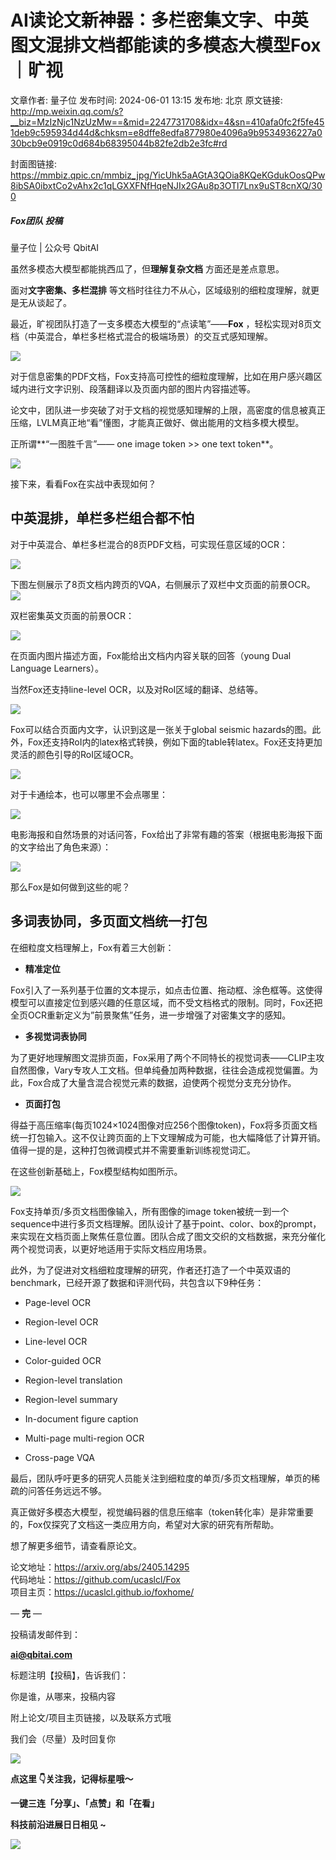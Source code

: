 # AI读论文新神器：多栏密集文字、中英图文混排文档都能读的多模态大模型Fox｜旷视

文章作者: 量子位
发布时间: 2024-06-01 13:15
发布地: 北京
原文链接: http://mp.weixin.qq.com/s?__biz=MzIzNjc1NzUzMw==&mid=2247731708&idx=4&sn=410afa0fc2f5fe451deb9c595934d44d&chksm=e8dffe8edfa877980e4096a9b9534936227a030bcb9e0919c0d684b68395044b82fe2db2e3fc#rd

封面图链接: https://mmbiz.qpic.cn/mmbiz_jpg/YicUhk5aAGtA3QOia8KQeKGdukOosQPw8ibSA0ibxtCo2vAhx2c1qLGXXFNfHqeNJIx2GAu8p3OTl7Lnx9uST8cnXQ/300

##### Fox团队 投稿  
量子位 | 公众号 QbitAI

虽然多模态大模型都能挑西瓜了，但**理解复杂文档** 方面还是差点意思。

面对**文字密集、多栏混排** 等文档时往往力不从心，区域级别的细粒度理解，就更是无从谈起了。

最近，旷视团队打造了一支多模态大模型的“点读笔”——**Fox** ，轻松实现对8页文档（中英混合，单栏多栏格式混合的极端场景）的交互式感知理解。

![](https://mmbiz.qpic.cn/mmbiz_png/YicUhk5aAGtA3QOia8KQeKGdukOosQPw8ibriaLo06TnIlib5HeWhHcXJE1Lw6T4JPAOgGXLnUASN2Sp0KGicy7ibqRbg/640?wx_fmt=png&from=appmsg)

对于信息密集的PDF文档，Fox支持高可控性的细粒度理解，比如在用户感兴趣区域内进行文字识别、段落翻译以及页面内部的图片内容描述等。

论文中，团队进一步突破了对于文档的视觉感知理解的上限，高密度的信息被真正压缩，LVLM真正地“看”懂图，才能真正做好、做出能用的文档多模大模型。  

正所谓**“一图胜千言”—— one image token >> one text token**。

![](https://mmbiz.qpic.cn/mmbiz_png/YicUhk5aAGtA3QOia8KQeKGdukOosQPw8ibib0ObVOwVVUy9Nzvflib4QCicYicYQmJTDPbH1DSLVUvEHLsQVV5yRnUng/640?wx_fmt=png&from=appmsg)

接下来，看看Fox在实战中表现如何？

## 中英混排，单栏多栏组合都不怕

对于中英混合、单栏多栏混合的8页PDF文档，可实现任意区域的OCR：

![](https://mmbiz.qpic.cn/mmbiz_png/YicUhk5aAGtA3QOia8KQeKGdukOosQPw8ibyF9X1UWj50HWTrhib3pjbkdNlhfOJiafFwQGRtRODKwibpYpnLH5pNBqQ/640?wx_fmt=png&from=appmsg)

下图左侧展示了8页文档内跨页的VQA，右侧展示了双栏中文页面的前景OCR。  
![](https://mmbiz.qpic.cn/mmbiz_png/YicUhk5aAGtA3QOia8KQeKGdukOosQPw8ibFnhOb48picbaepVjt82TnvZdlau603JqPSXbENOaQNcDzDEOHqb60iag/640?wx_fmt=png&from=appmsg)

双栏密集英文页面的前景OCR：

![](https://mmbiz.qpic.cn/mmbiz_png/YicUhk5aAGtA3QOia8KQeKGdukOosQPw8ibkULWqIvLbMvpic1u9LUibPtELwgQxGMyyMe5Duf9oStGOWNoYFWW4pNw/640?wx_fmt=png&from=appmsg)

在页面内图片描述方面，Fox能给出文档内内容关联的回答（young Dual Language Learners）。

当然Fox还支持line-level OCR，以及对RoI区域的翻译、总结等。

![](https://mmbiz.qpic.cn/mmbiz_png/YicUhk5aAGtA3QOia8KQeKGdukOosQPw8ibgy1EFkhRXXNgQfWaa3qenpEUxm8cqVWTQiaBAPJ6BFVJia75bx2XhUqQ/640?wx_fmt=png&from=appmsg)

Fox可以结合页面内文字，认识到这是一张关于global seismic
hazards的图。此外，Fox还支持RoI内的latex格式转换，例如下面的table转latex。Fox还支持更加灵活的颜色引导的RoI区域OCR。

![](https://mmbiz.qpic.cn/mmbiz_png/YicUhk5aAGtA3QOia8KQeKGdukOosQPw8ibMUbKOPVaHvLUuNM7DJQ0Qr7snEibM38gRKhXHJzPhDlfxYy0A1Jteqg/640?wx_fmt=png&from=appmsg)

对于卡通绘本，也可以哪里不会点哪里：

![](https://mmbiz.qpic.cn/mmbiz_png/YicUhk5aAGtA3QOia8KQeKGdukOosQPw8ibONJ6QD8fJ6jWuVxPgRInAUP0nib7JTxo4MHFiczZRa15MibpeQ7S9icyxg/640?wx_fmt=png&from=appmsg)

电影海报和自然场景的对话问答，Fox给出了非常有趣的答案（根据电影海报下面的文字给出了角色来源）：

![](https://mmbiz.qpic.cn/mmbiz_png/YicUhk5aAGtA3QOia8KQeKGdukOosQPw8iby5VWjSEZYexIZ26R52I0zkSv7yic8R5gFFmpN8p5EbgThmceUSEC3Yg/640?wx_fmt=png&from=appmsg)

那么Fox是如何做到这些的呢？

## 多词表协同，多页面文档统一打包‍‍

在细粒度文档理解上，Fox有着三大创新：

  * **精准定位**

Fox引入了一系列基于位置的文本提示，如点击位置、拖动框、涂色框等。这使得模型可以直接定位到感兴趣的任意区域，而不受文档格式的限制。同时，Fox还把全页OCR重新定义为”前景聚焦”任务，进一步增强了对密集文字的感知。

  * **多视觉词表协同**

为了更好地理解图文混排页面，Fox采用了两个不同特长的视觉词表——CLIP主攻自然图像，Vary专攻人工文档。但单纯叠加两种数据，往往会造成视觉偏置。为此，Fox合成了大量含混合视觉元素的数据，迫使两个视觉分支充分协作。‍

  * **页面打包**

得益于高压缩率(每页1024×1024图像对应256个图像token)，Fox将多页面文档统一打包输入。这不仅让跨页面的上下文理解成为可能，也大幅降低了计算开销。值得一提的是，这种打包微调模式并不需要重新训练视觉词汇。

在这些创新基础上，Fox模型结构如图所示。

![](https://mmbiz.qpic.cn/mmbiz_png/YicUhk5aAGtA3QOia8KQeKGdukOosQPw8iblAY7ysEia3G7pVluEamRwKToiaJibpWt2vreS5WJShVmSAx4HNic4zWucw/640?wx_fmt=png&from=appmsg)

Fox支持单页/多页文档图像输入，所有图像的image
token被统一到一个sequence中进行多页文档理解。团队设计了基于point、color、box的prompt，来实现在文档页面上聚焦任意位置。团队合成了图文交织的文档数据，来充分催化两个视觉词表，以更好地适用于实际文档应用场景。

此外，为了促进对文档细粒度理解的研究，作者还打造了一个中英双语的benchmark，已经开源了数据和评测代码，共包含以下9种任务：

  * Page-level OCR

  * Region-level OCR

  * Line-level OCR

  * Color-guided OCR

  * Region-level translation

  * Region-level summary

  * In-document figure caption

  * Multi-page multi-region OCR

  * Cross-page VQA

最后，团队呼吁更多的研究人员能关注到细粒度的单页/多页文档理解，单页的稀疏的问答任务远远不够。

真正做好多模态大模型，视觉编码器的信息压缩率（token转化率）是非常重要的，Fox仅探究了文档这一类应用方向，希望对大家的研究有所帮助。

想了解更多细节，请查看原论文。

论文地址：https://arxiv.org/abs/2405.14295  
代码地址：https://github.com/ucaslcl/Fox  
项目主页：https://ucaslcl.github.io/foxhome/

— **完** —

  

投稿请发邮件到：

**ai@qbitai.com**

标题注明【投稿】，告诉我们：

你是谁，从哪来，投稿内容‍

附上论文/项目主页链接，以及联系方式哦

我们会（尽量）及时回复你

![](https://mmbiz.qpic.cn/mmbiz_gif/YicUhk5aAGtC5nGy7YMGhQ0ZJeyibWyL0KVCtiaLEPMyd4Bszuo0bFIOxZOvdmqdxnOosYXyu5aI7MXpyUrUWfz6g/640?wx_fmt=gif&tp=webp&wxfrom=5&wx_lazy=1)

  

**点这里 👇关注我，记得标星哦～**

**一键三连「分享」、「点赞」和「在看」**

**科技前沿进展日日相见 ~**

![](https://mmbiz.qpic.cn/mmbiz_svg/g9RQicMD01M0tYoRQT2cMQRmPS5ZDyrrfzeksiay90KaDzlGBH61icqHxmgFKfvfXtVuwTHV740CDLAaXU1LIfZyoJEpYKcRIiaE/640?wx_fmt=svg&tp=webp&wxfrom=5&wx_lazy=1&wx_co=1)

